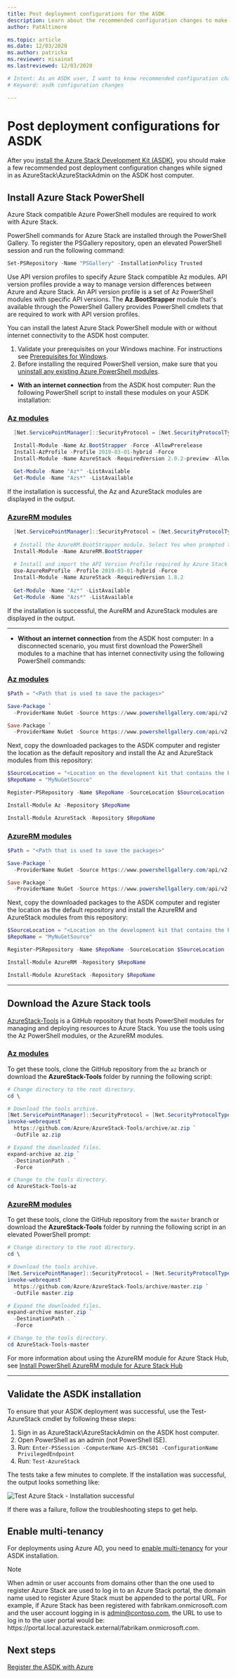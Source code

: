 ```yaml
---
title: Post deployment configurations for the ASDK 
description: Learn about the recommended configuration changes to make after installing the Azure Stack Development Kit (ASDK).
author: PatAltimore

ms.topic: article
ms.date: 12/03/2020
ms.author: patricka
ms.reviewer: misainat
ms.lastreviewed: 12/03/2020

# Intent: As an ASDK user, I want to know recommended configuration changes after I deploy the ASDK.
# Keyword: asdk configuration changes

---
```



# Post deployment configurations for ASDK

After you [install the Azure Stack Development Kit (ASDK)](asdk-install.md), you should make a few recommended post deployment configuration changes while signed in as AzureStack\AzureStackAdmin on the ASDK host computer.

## Install Azure Stack PowerShell

Azure Stack compatible Azure PowerShell modules are required to work with Azure Stack.

PowerShell commands for Azure Stack are installed through the PowerShell Gallery. To register the PSGallery repository, open an elevated PowerShell session and run the following command:

``` Powershell
Set-PSRepository -Name "PSGallery" -InstallationPolicy Trusted
```

Use API version profiles to specify Azure Stack compatible Az modules.  API version profiles provide a way to manage version differences between Azure and Azure Stack. An API version profile is a set of Az PowerShell modules with specific API versions. The **Az.BootStrapper** module that's available through the PowerShell Gallery provides PowerShell cmdlets that are required to work with API version profiles.

You can install the latest Azure Stack PowerShell module with or without internet connectivity to the ASDK host computer.

1.  Validate your prerequisites on your Windows machine. For instructions see [Prerequisites for Windows](../operator/powershell-install-az-module.md#prerequisites-for-windows).
2. Before installing the required PowerShell version, make sure that you [uninstall any existing Azure PowerShell modules](../operator/powershell-install-az-module.md#3-uninstall-existing-versions-of-the-azure-stack-hub-powershell-modules). 

- **With an internet connection** from the ASDK host computer: Run the following PowerShell script to install these modules on your ASDK installation:

### [Az modules](#tab/az1)

  ```powershell  
    [Net.ServicePointManager]::SecurityProtocol = [Net.SecurityProtocolType]::Tls12

    Install-Module -Name Az.BootStrapper -Force -AllowPrerelease
    Install-AzProfile -Profile 2019-03-01-hybrid -Force
    Install-Module -Name AzureStack -RequiredVersion 2.0.2-preview -AllowPrerelease

    Get-Module -Name "Az*" -ListAvailable
    Get-Module -Name "Azs*" -ListAvailable
  ```

If the installation is successful, the Az and AzureStack modules are displayed in the output.

### [AzureRM modules](#tab/azurerm1)

  ```powershell  
    [Net.ServicePointManager]::SecurityProtocol = [Net.SecurityProtocolType]::Tls12
    
    # Install the AzureRM.BootStrapper module. Select Yes when prompted to install NuGet
    Install-Module -Name AzureRM.BootStrapper
    
    # Install and import the API Version Profile required by Azure Stack Hub into the current PowerShell session.
    Use-AzureRmProfile -Profile 2019-03-01-hybrid -Force
    Install-Module -Name AzureStack -RequiredVersion 1.8.2
    
    Get-Module -Name "Az*" -ListAvailable
    Get-Module -Name "Azs*" -ListAvailable
  ```

If the installation is successful, the AureRM and AzureStack modules are displayed in the output.

---

- **Without an internet connection** from the ASDK host computer: In a disconnected scenario, you must first download the PowerShell modules to a machine that has internet connectivity using the following PowerShell commands:

### [Az modules](#tab/az2)

  ```powershell
  $Path = "<Path that is used to save the packages>"

  Save-Package `
    -ProviderName NuGet -Source https://www.powershellgallery.com/api/v2 -Name Az -Path $Path -Force -RequiredVersion 2.3.0
  
  Save-Package `
    -ProviderName NuGet -Source https://www.powershellgallery.com/api/v2 -Name AzureStack -Path $Path -Force -RequiredVersion 1.5.0
  ```

  Next, copy the downloaded packages to the ASDK computer and register the location as the default repository and install the Az and AzureStack modules from this repository:

  ```powershell  
  $SourceLocation = "<Location on the development kit that contains the PowerShell packages>"
  $RepoName = "MyNuGetSource"

  Register-PSRepository -Name $RepoName -SourceLocation $SourceLocation -InstallationPolicy Trusted

  Install-Module Az -Repository $RepoName

  Install-Module AzureStack -Repository $RepoName
  ```

### [AzureRM modules](#tab/azurerm2)

  ```powershell
  $Path = "<Path that is used to save the packages>"

  Save-Package `
    -ProviderName NuGet -Source https://www.powershellgallery.com/api/v2 -Name AzureRM -Path $Path -Force -RequiredVersion 2.5.0
  
  Save-Package `
    -ProviderName NuGet -Source https://www.powershellgallery.com/api/v2 -Name AzureStack -Path $Path -Force -RequiredVersion 1.8.0
  ```

  Next, copy the downloaded packages to the ASDK computer and register the location as the default repository and install the AzureRM and AzureStack modules from this repository:

  ```powershell  
  $SourceLocation = "<Location on the development kit that contains the PowerShell packages>"
  $RepoName = "MyNuGetSource"

  Register-PSRepository -Name $RepoName -SourceLocation $SourceLocation -InstallationPolicy Trusted

  Install-Module AzureRM -Repository $RepoName

  Install-Module AzureStack -Repository $RepoName
  ```

---

## Download the Azure Stack tools

[AzureStack-Tools](https://github.com/Azure/AzureStack-Tools) is a GitHub repository that hosts PowerShell modules for managing and deploying resources to Azure Stack. You use the tools using the Az PowerShell modules, or the AzureRM modules.

### [Az modules](#tab/az3)

To get these tools, clone the GitHub repository from the `az` branch or download the **AzureStack-Tools** folder by running the following script:

```powershell
# Change directory to the root directory.
cd \

# Download the tools archive.
[Net.ServicePointManager]::SecurityProtocol = [Net.SecurityProtocolType]::Tls12 
invoke-webrequest `
  https://github.com/Azure/AzureStack-Tools/archive/az.zip `
  -OutFile az.zip

# Expand the downloaded files.
expand-archive az.zip `
  -DestinationPath . `
  -Force

# Change to the tools directory.
cd AzureStack-Tools-az

```
### [AzureRM modules](#tab/azurerm3)

To get these tools, clone the GitHub repository from the `master` branch or download the **AzureStack-Tools** folder by running the following script in an elevated PowerShell prompt:

```powershell
# Change directory to the root directory.
cd \

# Download the tools archive.
[Net.ServicePointManager]::SecurityProtocol = [Net.SecurityProtocolType]::Tls12
invoke-webrequest `
  https://github.com/Azure/AzureStack-Tools/archive/master.zip `
  -OutFile master.zip

# Expand the downloaded files.
expand-archive master.zip `
  -DestinationPath . `
  -Force

# Change to the tools directory.
cd AzureStack-Tools-master

```
For more information about using the AzureRM module for Azure Stack Hub, see [Install PowerShell AzureRM module for Azure Stack Hub](../operator/azure-stack-powershell-install.md)

---

## Validate the ASDK installation

To ensure that your ASDK deployment was successful, use the Test-AzureStack cmdlet by following these steps:

1. Sign in as AzureStack\AzureStackAdmin on the ASDK host computer.
2. Open PowerShell as an admin (not PowerShell ISE).
3. Run: `Enter-PSSession -ComputerName AzS-ERCS01 -ConfigurationName PrivilegedEndpoint`
4. Run: `Test-AzureStack`

The tests take a few minutes to complete. If the installation was successful, the output looks something like:

![Test Azure Stack - Installation successful](media/asdk-post-deploy/test-azurestack.png)

If there was a failure, follow the troubleshooting steps to get help.

## Enable multi-tenancy

For deployments using Azure AD, you need to [enable multi-tenancy](../operator/enable-multitenancy.md) for your ASDK installation.

> [!NOTE]
> When admin or user accounts from domains other than the one used to register Azure Stack are used to log in to an Azure Stack portal, the domain name used to register Azure Stack must be appended to the portal URL. For example, if Azure Stack has been registered with fabrikam.onmicrosoft.com and the user account logging in is admin@contoso.com, the URL to use to log in to the user portal would be: https\://portal.local.azurestack.external/fabrikam.onmicrosoft.com.

## Next steps

[Register the ASDK with Azure](asdk-register.md)